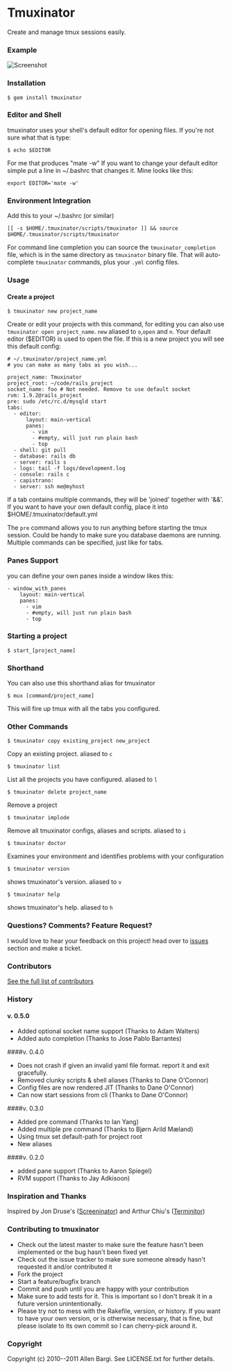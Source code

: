 # Tmuxinator

Create and manage tmux sessions easily.

### Example

![Screenshot](http://f.cl.ly/items/3e3I1l1t3D2U472n1h0h/Screen%20shot%202010-12-10%20at%2010.59.17%20PM.png)


### Installation

    $ gem install tmuxinator

### Editor and Shell

tmuxinator uses your shell's default editor for opening files.  If you're not sure what that is type:

    $ echo $EDITOR

For me that produces "mate -w"
If you want to change your default editor simple put a line in ~/.bashrc that changes it. Mine looks like this:

    export EDITOR='mate -w'


### Environment Integration

Add this to your ~/.bashrc (or similar)

    [[ -s $HOME/.tmuxinator/scripts/tmuxinator ]] && source $HOME/.tmuxinator/scripts/tmuxinator

For command line completion you can source the `tmuxinator_completion` file, which is in the same directory as
`tmuxinator` binary file. That will auto-complete `tmuxinator` commands, plus your `.yml` config files.

### Usage

#### Create a project ####

    $ tmuxinator new project_name

Create or edit your projects with this command, for editing you can also use `tmuxinator open project_name`. `new` aliased to `o`,`open` and `n`. Your default editor ($EDITOR) is used to open the file. If this is a new project you will see this default config:

    # ~/.tmuxinator/project_name.yml
    # you can make as many tabs as you wish...

    project_name: Tmuxinator
    project_root: ~/code/rails_project
    socket_name: foo # Not needed. Remove to use default socket
    rvm: 1.9.2@rails_project
    pre: sudo /etc/rc.d/mysqld start
    tabs:
      - editor:
          layout: main-vertical
          panes:
            - vim
            - #empty, will just run plain bash
            - top
      - shell: git pull
      - database: rails db
      - server: rails s
      - logs: tail -f logs/development.log
      - console: rails c
      - capistrano:
      - server: ssh me@myhost


If a tab contains multiple commands, they will be 'joined' together with '&&'.
If you want to have your own default config, place it into $HOME/.tmuxinator/default.yml

The `pre` command allows you to run anything before starting the tmux session. Could be handy to make sure you database daemons are running. Multiple commands can be specified, just like for tabs.

### Panes Support
you can define your own panes inside a window likes this:

    - window_with_panes
        layout: main-vertical
        panes:
          - vim
          - #empty, will just run plain bash
          - top

### Starting a project

    $ start_[project_name]

### Shorthand

You can also use this shorthand alias for tmuxinator

    $ mux [command/project_name]

This will fire up tmux with all the tabs you configured.

### Other Commands

    $ tmuxinator copy existing_project new_project

Copy an existing project. aliased to `c`


    $ tmuxinator list

List all the projects you have configured. aliased to `l`


    $ tmuxinator delete project_name

Remove a project


    $ tmuxinator implode

Remove all tmuxinator configs, aliases and scripts. aliased to `i`

    $ tmuxinator doctor

Examines your environment and identifies problems with your configuration


    $ tmuxinator version

shows tmuxinator's version. aliased to `v`


    $ tmuxinator help

shows tmuxinator's help. aliased to `h`

### Questions? Comments? Feature Request?

I would love to hear your feedback on this project! head over to [issues](https://github.com/aziz/tmuxinator/issues)
section and make a ticket.

### Contributors

[See the full list of contributors](https://github.com/aziz/tmuxinator/contributors)

### History
#### v. 0.5.0
* Added optional socket name support (Thanks to Adam Walters)
* Added auto completion (Thanks to Jose Pablo Barrantes)

####v. 0.4.0
* Does not crash if given an invalid yaml file format. report it and exit gracefully.
* Removed clunky scripts & shell aliases (Thanks to Dane O'Connor)
* Config files are now rendered JIT (Thanks to Dane O'Connor)
* Can now start sessions from cli (Thanks to Dane O'Connor)

####v. 0.3.0
* Added pre command (Thanks to Ian Yang)
* Added multiple pre command (Thanks to Bjørn Arild Mæland)
* Using tmux set default-path for project root
* New aliases

####v. 0.2.0
* added pane support (Thanks to Aaron Spiegel)
* RVM support (Thanks to Jay Adkisoon)

### Inspiration and Thanks

Inspired by Jon Druse's ([Screeninator](https://github.com/jondruse/screeninator)) and Arthur Chiu's ([Terminitor](http://github.com/achiu/terminitor))

### Contributing to tmuxinator

* Check out the latest master to make sure the feature hasn't been implemented or the bug hasn't been fixed yet
* Check out the issue tracker to make sure someone already hasn't requested it and/or contributed it
* Fork the project
* Start a feature/bugfix branch
* Commit and push until you are happy with your contribution
* Make sure to add tests for it. This is important so I don't break it in a future version unintentionally.
* Please try not to mess with the Rakefile, version, or history. If you want to have your own version, or is
  otherwise necessary, that is fine, but please isolate to its own commit so I can cherry-pick around it.

### Copyright

Copyright (c) 2010--2011 Allen Bargi. See LICENSE.txt for further details.
